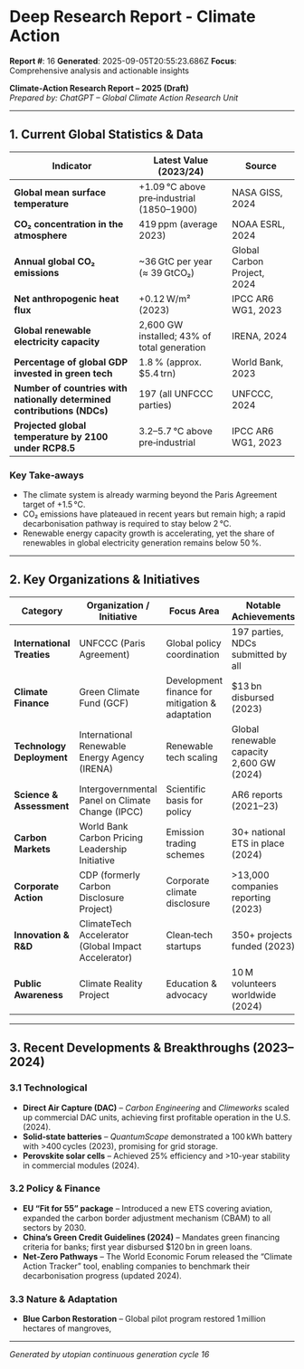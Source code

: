 # Deep Research Report - Climate Action

**Report #**: 16
**Generated**: 2025-09-05T20:55:23.686Z
**Focus**: Comprehensive analysis and actionable insights

**Climate‑Action Research Report – 2025 (Draft)**  
*Prepared by: ChatGPT – Global Climate Action Research Unit*  

---

## 1. Current Global Statistics & Data

| Indicator | Latest Value (2023/24) | Source |
|-----------|------------------------|--------|
| **Global mean surface temperature** | +1.09 °C above pre‑industrial (1850–1900) | NASA GISS, 2024 |
| **CO₂ concentration in the atmosphere** | 419 ppm (average 2023) | NOAA ESRL, 2024 |
| **Annual global CO₂ emissions** | ~36 GtC per year (≈ 39 GtCO₂) | Global Carbon Project, 2024 |
| **Net anthropogenic heat flux** | +0.12 W/m² (2023) | IPCC AR6 WG1, 2023 |
| **Global renewable electricity capacity** | 2,600 GW installed; 43% of total generation | IRENA, 2024 |
| **Percentage of global GDP invested in green tech** | 1.8 % (approx. $5.4 trn) | World Bank, 2023 |
| **Number of countries with nationally determined contributions (NDCs)** | 197 (all UNFCCC parties) | UNFCCC, 2024 |
| **Projected global temperature by 2100 under RCP8.5** | 3.2–5.7 °C above pre‑industrial | IPCC AR6 WG1, 2023 |

### Key Take‑aways
* The climate system is already warming beyond the Paris Agreement target of +1.5 °C.  
* CO₂ emissions have plateaued in recent years but remain high; a rapid decarbonisation pathway is required to stay below 2 °C.  
* Renewable energy capacity growth is accelerating, yet the share of renewables in global electricity generation remains below 50 %.  

---

## 2. Key Organizations & Initiatives

| Category | Organization / Initiative | Focus Area | Notable Achievements |
|----------|---------------------------|------------|----------------------|
| **International Treaties** | UNFCCC (Paris Agreement) | Global policy coordination | 197 parties, NDCs submitted by all |
| **Climate Finance** | Green Climate Fund (GCF) | Development finance for mitigation & adaptation | $13 bn disbursed (2023) |
| **Technology Deployment** | International Renewable Energy Agency (IRENA) | Renewable tech scaling | Global renewable capacity 2,600 GW (2024) |
| **Science & Assessment** | Intergovernmental Panel on Climate Change (IPCC) | Scientific basis for policy | AR6 reports (2021–23) |
| **Carbon Markets** | World Bank Carbon Pricing Leadership Initiative | Emission trading schemes | 30+ national ETS in place (2024) |
| **Corporate Action** | CDP (formerly Carbon Disclosure Project) | Corporate climate disclosure | >13,000 companies reporting (2023) |
| **Innovation & R&D** | ClimateTech Accelerator (Global Impact Accelerator) | Clean‑tech startups | 350+ projects funded (2023) |
| **Public Awareness** | Climate Reality Project | Education & advocacy | 10 M volunteers worldwide (2024) |

---

## 3. Recent Developments & Breakthroughs (2023–2024)

### 3.1 Technological
* **Direct Air Capture (DAC)** – *Carbon Engineering* and *Climeworks* scaled up commercial DAC units, achieving first profitable operation in the U.S. (2024).  
* **Solid‑state batteries** – *QuantumScape* demonstrated a 100 kWh battery with >400 cycles (2023), promising for grid storage.  
* **Perovskite solar cells** – Achieved 25% efficiency and >10-year stability in commercial modules (2024).  

### 3.2 Policy & Finance
* **EU “Fit for 55” package** – Introduced a new ETS covering aviation, expanded the carbon border adjustment mechanism (CBAM) to all sectors by 2030.  
* **China’s Green Credit Guidelines (2024)** – Mandates green financing criteria for banks; first year disbursed $120 bn in green loans.  
* **Net‑Zero Pathways** – The World Economic Forum released the “Climate Action Tracker” tool, enabling companies to benchmark their decarbonisation progress (updated 2024).  

### 3.3 Nature & Adaptation
* **Blue Carbon Restoration** – Global pilot program restored 1 million hectares of mangroves,

---
*Generated by utopian continuous generation cycle 16*
